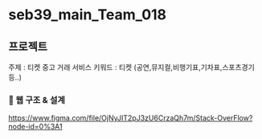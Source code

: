 # seb39_main_Team_018

## 프로젝트
주제 : 티켓 중고 거래 서비스
키워드 : 티켓 (공연,뮤지컬,비행기표,기차표,스포츠경기 등..)

### 🗽 웹 구조 & 설계

https://www.figma.com/file/OjNyJIT2pJ3zU6CrzaQh7m/Stack-OverFlow?node-id=0%3A1
